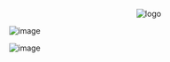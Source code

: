 <center>

![logo](https://github.com/carloscolchinec/pis-istb232/assets/75394232/d03090a6-02f3-40d7-8612-7fa03ba05591)

</center>

![image](https://github.com/carloscolchinec/pis-istb232/assets/75394232/f594dcef-cec1-4827-94e9-3cc0cc99d411)


![image](https://github.com/carloscolchinec/pis-istb232/assets/75394232/de921cf8-52c9-45fb-b721-830554a3fe14)
